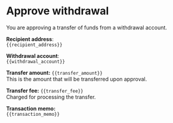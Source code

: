 # Approve withdrawal

You are approving a transfer of funds from a withdrawal account.

**Recipient address**:  
`{{recipient_address}}`

**Withdrawal account**:  
`{{withdrawal_account}}`

**Transfer amount:** `{{transfer_amount}}`  
This is the amount that will be transferred upon approval.

**Transfer fee:** `{{transfer_fee}}`  
Charged for processing the transfer.

**Transaction memo:**  
`{{transaction_memo}}`